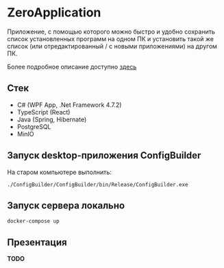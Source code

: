 # ZeroApplication

Приложение, с помощью которого можно быстро и удобно сохранить список установленных программ на одном ПК и установить такой же список 
(или отредактированный / с новыми приложениями) на другом ПК.

Более подробное описание доступно [здесь](https://cs-uni.ru/index.php?title=Приложение№0)

## Стек
* C# (WPF App, .Net Framework 4.7.2)
* TypeScript (React)
* Java (Spring, Hibernate)
* PostgreSQL
* MinIO

## Запуск desktop-приложения ConfigBuilder
На старом компьютере выполнить:
```
./ConfigBuilder/ConfigBuilder/bin/Release/ConfigBuilder.exe
```

## Запуск сервера локально
```
docker-compose up
```

## Презентация
**TODO**
